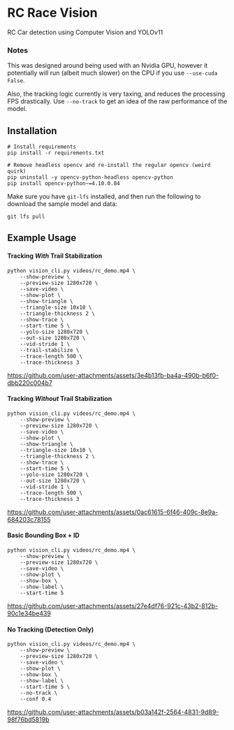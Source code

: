 # RC Race Vision
RC Car detection using Computer Vision and YOLOv11

### Notes
This was designed around being used with an Nvidia GPU, however it potentially will run (albeit much slower) on the CPU if you use `--use-cuda False`.

Also, the tracking logic currently is very taxing, and reduces the processing FPS drastically. Use `--no-track` to get an idea of the raw performance of the model.

## Installation

```shell
# Install requirements
pip install -r requirements.txt

# Remove headless opencv and re-install the regular opencv (weird quirk)
pip uninstall -y opencv-python-headless opencv-python
pip install opencv-python~=4.10.0.84
```

Make sure you have `git-lfs` installed, and then run the following to download the sample model and data:

```shell
git lfs pull
```


## Example Usage

#### Tracking _With_ Trail Stabilization
```shell
python vision_cli.py videos/rc_demo.mp4 \
    --show-preview \
    --preview-size 1280x720 \
    --save-video \
    --show-plot \
    --show-triangle \
    --triangle-size 10x10 \
    --triangle-thickness 2 \
    --show-trace \
    --start-time 5 \
    --yolo-size 1280x720 \
    --out-size 1280x720 \
    --vid-stride 1 \
    --trail-stabilize \
    --trace-length 500 \
    --trace-thickness 3
```

https://github.com/user-attachments/assets/3e4b13fb-ba4a-490b-b6f0-dbb220c004b7


#### Tracking _Without_ Trail Stabilization
```shell
python vision_cli.py videos/rc_demo.mp4 \
    --show-preview \
    --preview-size 1280x720 \
    --save-video \
    --show-plot \
    --show-triangle \
    --triangle-size 10x10 \
    --triangle-thickness 2 \
    --show-trace \
    --start-time 5 \
    --yolo-size 1280x720 \
    --out-size 1280x720 \
    --vid-stride 1 \
    --trace-length 500 \
    --trace-thickness 3
```

https://github.com/user-attachments/assets/0ac61615-6f46-409c-8e9a-684203c78155


#### Basic Bounding Box + ID
```shell
python vision_cli.py videos/rc_demo.mp4 \
    --show-preview \
    --preview-size 1280x720 \
    --save-video \
    --show-plot \
    --show-box \
    --show-label \
    --start-time 5
```

https://github.com/user-attachments/assets/27e4df76-921c-43b2-812b-90c1e34be439


#### No Tracking (Detection Only)
```shell
python vision_cli.py videos/rc_demo.mp4 \
    --show-preview \
    --preview-size 1280x720 \
    --save-video \
    --show-plot \
    --show-box \
    --show-label \
    --start-time 5 \
    --no-track \
    --conf 0.4
```

https://github.com/user-attachments/assets/b03a142f-2564-4831-9d89-98f76bd5819b



